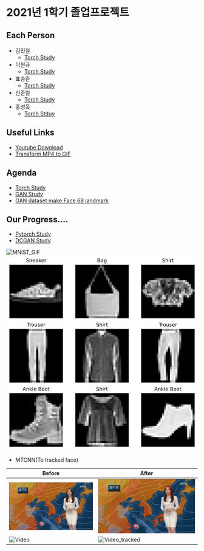 
# 2021년 1학기 졸업프로젝트


## Each Person
- 김민철
  - [Torch Study](https://github.com/alscjf909/torch_GAN)
- 이원규
  - [Torch Study](https://github.com/dnjsrb0710/Deep-learning-pytoch-)
- 표승완
  - [Torch Study](https://github.com/ghtydnty1/pytorch)
- 신준철
  - [Torch Study](https://github.com/ewsn1593?tab=repositories)
- 홍성목
  - [Torch Stduy](https://github.com/swff07183)
## Useful Links  
- [Youtube Download](https://ko.savefrom.net/1-%EC%9C%A0%ED%8A%9C%EB%B8%8C-%EB%B9%84%EB%94%94%EC%98%A4-%EB%8B%A4%EC%9A%B4%EB%A1%9C%EB%93%9C-%ED%95%98%EB%8A%94-%EB%B0%A9%EB%B2%95.html)
- [Transform MP4 to GIF](https://ezgif.com/)

## Agenda  
- [Torch Study](https://github.com/KNU-BrainAI-Capstone2021/CaptainGyu/tree/main/torch_train)
- [GAN Study](https://github.com/KNU-BrainAI-Capstone2021/CaptainGyu/tree/main/paper)
- [GAN dataset make Face 68 landmark](https://github.com/KNU-BrainAI-Capstone2021/CaptainGyu/tree/main/facent-pytorch)



## Our Progress....

- [Pytorch Study](https://github.com/KNU-BrainAI-Capstone2021/CaptainGyu/tree/main/vanila_gan)  
- [DCGAN Study](https://github.com/KNU-BrainAI-Capstone2021/CaptainGyu/blob/main/paper/1511.06434.pdf)



![MNIST_GIF](./img/generator_images.gif)  
![Torch_Study](./img/FashionMNIST.png)
　  
- MTCNN(To tracked face)  
  
|Before|After|
|------|---|
|![Video](img/video.gif)  |![Video_tracked](/img/video_tracked.gif)|
|![Video](img/vidoe_news.gif)|![Video_tracked](img/video_news_tracked.gif)|
